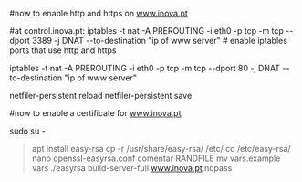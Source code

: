 #now to enable http and https on www.inova.pt

#at control.inova.pt:
iptables -t nat -A PREROUTING -i eth0 -p tcp -m tcp --dport 3389 -j DNAT --to-destination "ip of www server"   # enable iptables ports that use http and https

iptables -t nat -A PREROUTING -i eth0 -p tcp -m tcp --dport 80 -j DNAT --to-destination "ip of www server"  

netfiler-persistent reload
netfiler-persistent save 

#now to enable a certificate for www.inova.pt

sudo su -
> apt install easy-rsa
> cp -r /usr/share/easy-rsa/ /etc/
> cd /etc/easy-rsa/
> nano openssl-easyrsa.conf
> comentar RANDFILE
> mv vars.example vars
./easyrsa build-server-full www.inova.pt nopass  
